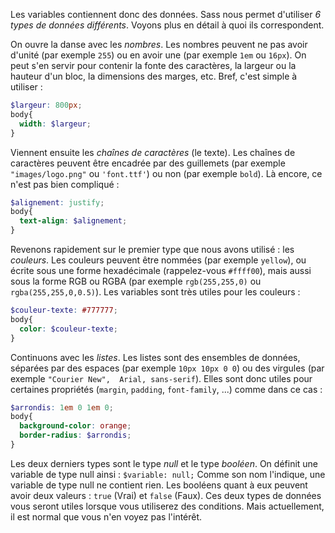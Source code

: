 Les variables contiennent donc des données. Sass nous permet d'utiliser *6 types de données différents*. Voyons plus en détail à quoi ils correspondent.

On ouvre la danse avec les *nombres*. Les nombres peuvent ne pas avoir d'unité (par exemple `255`) ou en avoir une (par exemple `1em` ou `16px`). On peut s'en servir pour contenir la fonte des caractères, la largeur ou la hauteur d'un bloc, la dimensions des marges, etc. Bref, c'est simple à utiliser :

```scss hl_lines="1 3"
$largeur: 800px;
body{
  width: $largeur;
}
```

Viennent ensuite les *chaînes de caractères* (le texte). Les chaînes de caractères peuvent être encadrée par des guillemets (par exemple `"images/logo.png"` ou `'font.ttf'`) ou non (par exemple `bold`). Là encore, ce n'est pas bien compliqué :

```scss hl_lines = "1 3"
$alignement: justify;
body{
  text-align: $alignement;
}
```

Revenons rapidement sur le premier type que nous avons utilisé : les *couleurs*. Les couleurs peuvent être nommées (par exemple `yellow`), ou écrite sous une forme hexadécimale (rappelez-vous `#ffff00`), mais aussi sous la forme RGB ou RGBA (par exemple `rgb(255,255,0)` ou `rgba(255,255,0,0.5)`). Les variables sont très utiles pour les couleurs :

```scss hl_lines = "1 3"
$couleur-texte: #777777;
body{
  color: $couleur-texte;
}
```

Continuons avec les *listes*. Les listes sont des ensembles de données, séparées par des espaces (par exemple `10px 10px 0 0`) ou des virgules (par exemple `"Courier New",  Arial, sans-serif`). Elles sont donc utiles pour certaines propriétés (`margin`, `padding`, `font-family`, ...) comme dans ce cas :

```scss hl_lines="1 4"
$arrondis: 1em 0 1em 0;
body{
  background-color: orange;
  border-radius: $arrondis;
}
```

Les deux derniers types sont le type *null* et le type *booléen*. On définit une variable de type null ainsi : `$variable: null;` Comme son nom l'indique, une variable de type null ne contient rien. Les booléens quant à eux peuvent avoir deux valeurs : `true` (Vrai) et `false` (Faux). Ces deux types de données vous seront utiles lorsque vous utiliserez des conditions. Mais actuellement, il est normal que vous n'en voyez pas l'intérêt.